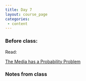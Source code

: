 ```yaml
---
title: Day 7
layout: course_page
categories:
 - content
---
```


### Before class:

Read:

[The Media has a Probability Problem](https://fivethirtyeight.com/features/the-media-has-a-probability-problem/)

### Notes from class
